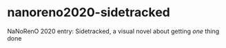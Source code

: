 # nanoreno2020-sidetracked
NaNoRenO 2020 entry: Sidetracked, a visual novel about getting *one* thing done
